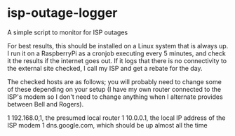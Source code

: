 # isp-outage-logger
A simple script to monitor for ISP outages

For best results, this should be installed on a Linux system that is always up. I run it on a RaspberryPi as a cronjob executing every 5 minutes, and check it the results if the internet goes out. If it logs that there is no connectivity to the external site checked, I call my ISP and get a rebate for the day.

The checked hosts are as follows; you will probably need to change some of these depending on your setup (I have my own router connected to the ISP's modem so I don't need to change anything when I alternate provides between Bell and Rogers).

1	192.168.0,1, the presumed local router
1	10.0.0.1, the local IP address of the ISP modem
1	dns.google.com, which should be up almost all the time
